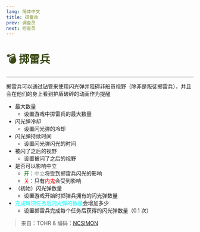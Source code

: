 ```yaml
---
lang: 简体中文
title: 掷雷兵
prev: 调查员
next: 检查员
---
```


# <font color="#3c4a16">💣 <b>掷雷兵</b></font> <Badge text="Support" type="tip" vertical="middle"/>

***

掷雷兵可以通过钻管来使用闪光弹并阻碍非船员视野（除非是叛徒掷雷兵），并且会在他们的身上看到护盾破碎的动画作为提醒

- 最大数量
  - 设置游戏中掷雷兵的最大数量
- 闪光弹冷却
  - 设置闪光弹的冷却
- 闪光弹持续时间
  - 设置闪光弹闪光的时间
- 被闪了之后的视野
  - 设置被闪了之后的视野
- 是否可以影响中立
  - <font color=green>开</font>：<font color=#7f8c8d>中立</font>将受到掷雷兵闪光的影响
  - <font color=red>关</font>：只有<font color=red>内鬼</font>会受到影响
- （初始）闪光弹数量
  - 设置游戏开始时掷弹兵拥有的闪光弹数量
- <font color=#00ffff>完成每项任务后</font><font color=#00ffff>闪光弹的数量</font>会增加多少
  - 设置掷雷兵完成每个任务后获得的闪光弹数量（0.1 次）

> 来自：TOHR & 编码：[NCSIMON](https://github.com/NCSIMON)

